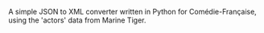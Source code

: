 A simple JSON to XML converter written in Python for Comédie-Française, using the 'actors' data from Marine Tiger. 
